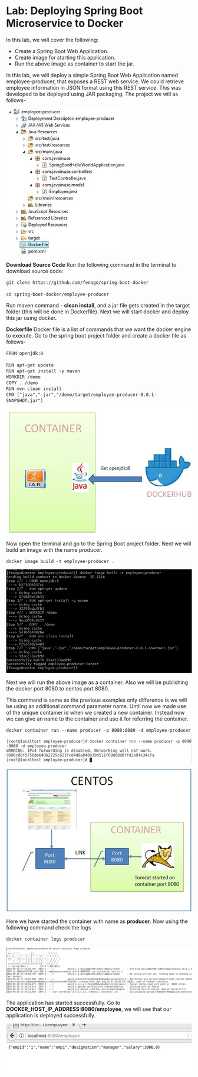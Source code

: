 Lab: Deploying Spring Boot Microservice to Docker
=================================================


In this lab, we will cover the following:

-   Create a Spring Boot Web Application.
-   Create image for starting this application.
-   Run the above image as container to start the jar.


In this lab, we will deploy a simple Spring Boot Web Application named
employee-producer, that exposes a REST web service. We could retrieve
employee information in JSON format using this REST service. This was
developed to be deployed using JAR packaging. The project we will as
follows-

![](./images/docker-war.jpg)

**Download Source Code**
Run the following command in the terminal to download source code:

```
git clone https://github.com/fenago/spring-boot-docker

cd spring-boot-docker/employee-producer
```

Run maven command - **clean install**, and a jar file gets created in
the target folder (this will be done in Dockerfile). Next we will start docker and deploy this jar using
docker.

**Dockerfile** Docker file is a list of commands that we want
the docker engine to execute. Go to the spring boot project folder and
create a docker file as follows-

```
FROM openjdk:8

RUN apt-get update
RUN apt-get install -y maven
WORKDIR /demo
COPY . /demo
RUN mvn clean install
CMD ["java","-jar","/demo/target/employee-producer-0.0.1-SNAPSHOT.jar"]
```

![](./images/docker-dockerhub.jpg)


Now open the terminal and go to the Spring Boot project folder.
Next we will build an image with the name producer.

```
docker image build -t employee-producer .
```

![](./images/docker-image-build.jpg)

Next we will run the above image as a container. Also we will be
publishing the docker port 8080 to centos port 8080.


This command is same as the previous examples only difference is we will
be using an additional command parameter name.
Until now we made use of the unique container id when we created a new
container. Instead now we can give an name to the container and use it
for referring the container.

```
docker container run --name producer -p 8080:8080 -d employee-producer
```

![](./images/docker-employee-build.jpg)

![](./images/docker-container-running2.jpg)

Here we have started the container with name as **producer**. Now using
the following command check the logs

```
docker container logs producer
```

![](./images/docker-container-running-logs.jpg)

The application has started successfully. Go to **DOCKER_HOST_IP_ADDRESS:8080/employee**, we will see that our application is deployed successfully.

![](./images/docker-boot-container-tomcat.jpg)
